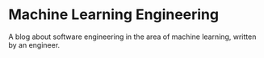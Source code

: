 # Machine Learning Engineering

A blog about software engineering in the area of machine learning, written by an engineer.